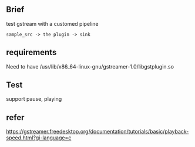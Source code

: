 ## Brief
test gstream with a customed pipeline
``` 
sample_src -> the plugin -> sink 
``` 

## requirements
Need to have /usr/lib/x86_64-linux-gnu/gstreamer-1.0/libgstplugin.so

## Test  
support pause, playing

## refer 

https://gstreamer.freedesktop.org/documentation/tutorials/basic/playback-speed.html?gi-language=c
